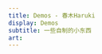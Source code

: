 ```yaml
---
title: Demos - 春木Haruki
display: Demos
subtitle: 一些自制的小东西
art:
---
```


<!-- @layout-full-width -->

<ListDemos />
